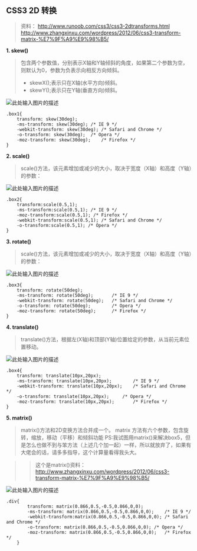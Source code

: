 **CSS3 2D 转换**
----------

> 资料： 
http://www.runoob.com/css3/css3-2dtransforms.html
> http://www.zhangxinxu.com/wordpress/2012/06/css3-transform-matrix-%E7%9F%A9%E9%98%B5/



 **1. skew()**

>  包含两个参数值，分别表示X轴和Y轴倾斜的角度，如果第二个参数为空，则默认为0，参数为负表示向相反方向倾斜。
> 
>  - skewX(<angle>);表示只在X轴(水平方向)倾斜。
>  - skewY(<angle>);表示只在Y轴(垂直方向)倾斜。

![此处输入图片的描述][1]

    .box1{
    	transform: skew(30deg);
    	-ms-transform: skew(30deg);	/* IE 9 */
    	-webkit-transform: skew(30deg);	/* Safari and Chrome */
    	-o-transform: skew(30deg);	/* Opera */
    	-moz-transform: skew(30deg);	/* Firefox */
    }

 **2. scale()**
 

>  scale()方法，该元素增加或减少的大小，取决于宽度（X轴）和高度（Y轴）的参数：

![此处输入图片的描述][2]

    .box2{
    	transform:scale(0.5,1);
    	-ms-transform:scale(0.5,1); /* IE 9 */
    	-moz-transform:scale(0.5,1); /* Firefox */
    	-webkit-transform:scale(0.5,1); /* Safari and Chrome */
    	-o-transform:scale(0.5,1); /* Opera */
    }

 **3. rotate()**

>  scale()方法，该元素增加或减少的大小，取决于宽度（X轴）和高度（Y轴）的参数：

![此处输入图片的描述][3]

    .box3{
    	transform: rotate(50deg);
    	-ms-transform: rotate(50deg);		/* IE 9 */
    	-webkit-transform: rotate(50deg);	/* Safari and Chrome */
    	-o-transform: rotate(50deg);		/* Opera */
    	-moz-transform: rotate(50deg);		/* Firefox */
    }

 **4. translate()**

> translate()方法，根据左(X轴)和顶部(Y轴)位置给定的参数，从当前元素位置移动。

![此处输入图片的描述][4]

    .box4{
    	transform: translate(10px,20px);
    	-ms-transform: translate(10px,20px);		/* IE 9 */
    	-webkit-transform: translate(10px,20px);	/* Safari and Chrome */
    	-o-transform: translate(10px,20px);		/* Opera */
    	-moz-transform: translate(10px,20px);		/* Firefox */
    }

 **5. matrix()**

> matrix()方法和2D变换方法合并成一个。 matrix 方法有六个参数，包含旋转，缩放，移动（平移）和倾斜功能
PS:我试图用matrix()来解决box5，但是怎么也做不到与笨方法（上述几个加一起）一样，所以就放弃了，如果有大佬会的话，请多多指导，这个计算量看得我头大。

>>这个是matrix()资料： http://www.zhangxinxu.com/wordpress/2012/06/css3-transform-matrix-%E7%9F%A9%E9%98%B5/

![此处输入图片的描述][5]

    .div{
			transform: matrix(0.866,0.5,-0.5,0.866,0,0);
			-ms-transform: matrix(0.866,0.5,-0.5,0.866,0,0);	/* IE 9 */
			-webkit-transform:matrix(0.866,0.5,-0.5,0.866,0,0);	/* Safari and Chrome */
			-o-transform: matrix(0.866,0.5,-0.5,0.866,0,0);	/* Opera */
			-moz-transform: matrix(0.866,0.5,-0.5,0.866,0,0);	/* Firefox */
		}

  [1]: http://jadyoap.bj.bcebos.com/ife/%E4%BB%BB%E5%8A%A1%E4%BA%8C%E8%AE%BE%E8%AE%A1%E7%A8%BF.jpg
  [2]: http://jadyoap.bj.bcebos.com/ife/%E4%BB%BB%E5%8A%A1%E4%BA%8C%E8%AE%BE%E8%AE%A1%E7%A8%BF.jpg
  [3]: http://jadyoap.bj.bcebos.com/ife/%E4%BB%BB%E5%8A%A1%E4%BA%8C%E8%AE%BE%E8%AE%A1%E7%A8%BF.jpg
  [4]: http://jadyoap.bj.bcebos.com/ife/%E4%BB%BB%E5%8A%A1%E4%BA%8C%E8%AE%BE%E8%AE%A1%E7%A8%BF.jpg
  [5]: http://www.runoob.com/images/transform_rotate.gif
